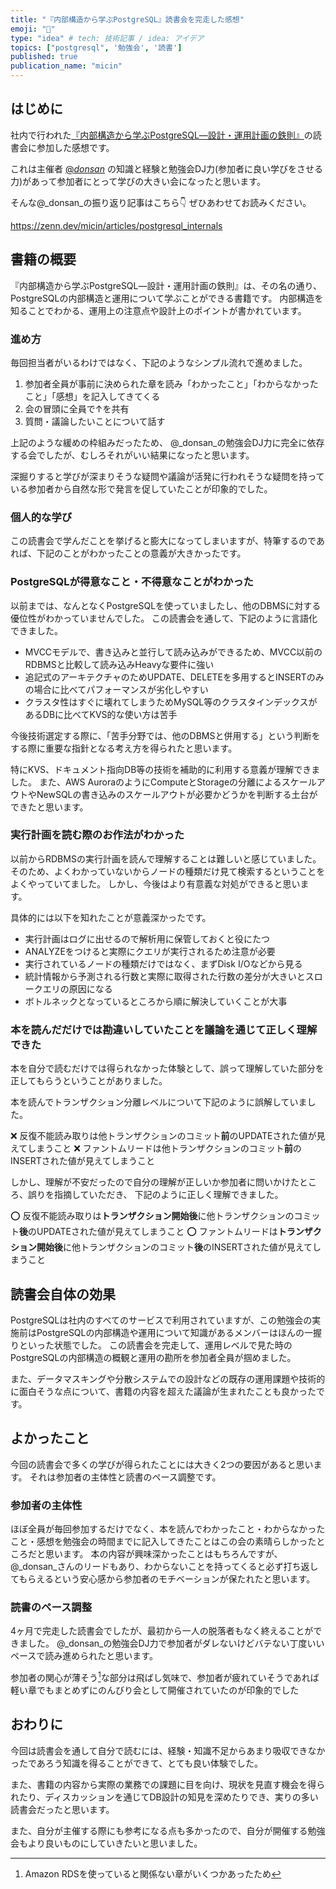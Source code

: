 ```yaml
---
title: "『内部構造から学ぶPostgreSQL』読書会を完走した感想"
emoji: "🐘"
type: "idea" # tech: 技術記事 / idea: アイデア
topics: ["postgresql", '勉強会', '読書']
published: true
publication_name: "micin"
---
```



## はじめに

社内で行われた[『内部構造から学ぶPostgreSQL―設計・運用計画の鉄則』](https://gihyo.jp/book/2022/978-4-297-13206-4)の読書会に参加した感想です。

これは主催者 [@_donsan_](https://x.com/_donsan_) の知識と経験と勉強会DJ力(参加者に良い学びをさせる力)があって参加者にとって学びの大きい会になったと思います。

そんな@_donsan_の振り返り記事はこちら👇
ぜひあわせてお読みください。

https://zenn.dev/micin/articles/postgresql_internals

## 書籍の概要

『内部構造から学ぶPostgreSQL―設計・運用計画の鉄則』は、その名の通り、PostgreSQLの内部構造と運用について学ぶことができる書籍です。
内部構造を知ることでわかる、運用上の注意点や設計上のポイントが書かれています。

### 進め方

毎回担当者がいるわけではなく、下記のようなシンプル流れで進めました。

1. 参加者全員が事前に決められた章を読み「わかったこと」「わからなかったこと」「感想」を記入してきてくる
1. 会の冒頭に全員で↑を共有
1. 質問・議論したいことについて話す

上記のような緩めの枠組みだったため、 @_donsan_の勉強会DJ力に完全に依存する会でしたが、むしろそれがいい結果になったと思います。

深掘りすると学びが深まりそうな疑問や議論が活発に行われそうな疑問を持っている参加者から自然な形で発言を促していたことが印象的でした。

### 個人的な学び

この読書会で学んだことを挙げると膨大になってしまいますが、特筆するのであれば、下記のことがわかったことの意義が大きかったです。

### PostgreSQLが得意なこと・不得意なことがわかった

以前までは、なんとなくPostgreSQLを使っていましたし、他のDBMSに対する優位性がわかっていませんでした。
この読書会を通して、下記のように言語化できました。

- MVCCモデルで、書き込みと並行して読み込みができるため、MVCC以前のRDBMSと比較して読み込みHeavyな要件に強い
- 追記式のアーキテクチャのためUPDATE、DELETEを多用するとINSERTのみの場合に比べてパフォーマンスが劣化しやすい
- クラスタ性はすぐに壊れてしまうためMySQL等のクラスタインデックスがあるDBに比べてKVS的な使い方は苦手

今後技術選定する際に、「苦手分野では、他のDBMSと併用する」という判断をする際に重要な指針となる考え方を得られたと思います。

特にKVS、ドキュメント指向DB等の技術を補助的に利用する意義が理解できました。
また、AWS AuroraのようにComputeとStorageの分離によるスケールアウトやNewSQLの書き込みのスケールアウトが必要かどうかを判断する土台ができたと思います。


### 実行計画を読む際のお作法がわかった

以前からRDBMSの実行計画を読んで理解することは難しいと感じていました。
そのため、よくわかっていないからノードの種類だけ見て検索するということをよくやっていてました。
しかし、今後はより有意義な対処ができると思います。

具体的には以下を知れたことが意義深かったです。

- 実行計画はログに出せるので解析用に保管しておくと役にたつ
- ANALYZEをつけると実際にクエリが実行されるため注意が必要
- 実行されているノードの種類だけではなく、まずDisk I/Oなどから見る
- 統計情報から予測される行数と実際に取得された行数の差分が大きいとスロークエリの原因になる
- ボトルネックとなっているところから順に解決していくことが大事

### 本を読んだだけでは勘違いしていたことを議論を通じて正しく理解できた

本を自分で読むだけでは得られなかった体験として、誤って理解していた部分を正してもらうということがありました。

本を読んでトランザクション分離レベルについて下記のように誤解していました。

❌ 反復不能読み取りは他トランザクションのコミット**前**のUPDATEされた値が見えてしまうこと
❌ ファントムリードは他トランザクションのコミット**前**のINSERTされた値が見えてしまうこと

しかし、理解が不安だったので自分の理解が正しいか参加者に問いかけたところ、誤りを指摘していただき、
下記のように正しく理解できました。

⭕️ 反復不能読み取りは**トランザクション開始後**に他トランザクションのコミット**後**のUPDATEされた値が見えてしまうこと
⭕️ ファントムリードは**トランザクション開始後**に他トランザクションのコミット**後**のINSERTされた値が見えてしまうこと

## 読書会自体の効果

PostgreSQLは社内のすべてのサービスで利用されていますが、この勉強会の実施前はPostgreSQLの内部構造や運用について知識があるメンバーはほんの一握りといった状態でした。
この読書会を完走して、運用レベルで見た時のPostgreSQLの内部構造の概観と運用の勘所を参加者全員が掴めました。

また、データマスキングや分散システムでの設計などの既存の運用課題や技術的に面白そうな点について、書籍の内容を超えた議論が生まれたことも良かったです。

## よかったこと

今回の読書会で多くの学びが得られたことには大きく2つの要因があると思います。
それは参加者の主体性と読書のペース調整です。

### 参加者の主体性
ほぼ全員が毎回参加するだけでなく、本を読んでわかったこと・わからなかったこと・感想を勉強会の時間までに記入してきたことはこの会の素晴らしかったところだと思います。
本の内容が興味深かったことはもちろんですが、@_donsan_さんのリードもあり、わからないことを持ってくると必ず打ち返してもらえるという安心感から参加者のモチベーションが保たれたと思います。

### 読書のペース調整

4ヶ月で完走した読書会でしたが、最初から一人の脱落者もなく終えることができました。
@_donsan_の勉強会DJ力で参加者がダレないけどバテない丁度いいペースで読み進められたと思います。

参加者の関心が薄そう[^1]な部分は飛ばし気味で、参加者が疲れていそうであれば軽い章でもまとめずにのんびり会として開催されていたのが印象的でした

[^1]: Amazon RDSを使っていると関係ない章がいくつかあったため

## おわりに

今回は読書会を通して自分で読むには、経験・知識不足からあまり吸収できなかったであろう知識を得ることができて、とても良い体験でした。

また、書籍の内容から実際の業務での課題に目を向け、現状を見直す機会を得られたり、ディスカッションを通じてDB設計の知見を深めたりでき、実りの多い読書会だったと思います。

また、自分が主催する際にも参考になる点も多かったので、自分が開催する勉強会もより良いものにしていきたいと思いました。
